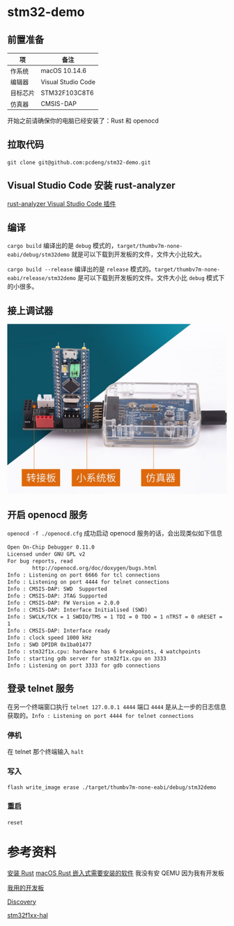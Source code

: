 # stm32-demo
## 前置准备
|  项   | 备注  |
|  ----  | ----  |
| 作系统  | macOS 10.14.6 | 
| 编辑器 | Visual Studio Code |
| 目标芯片  | STM32F103C8T6 |
| 仿真器 | CMSIS-DAP |

开始之前请确保你的电脑已经安装了：Rust 和 openocd

## 拉取代码
`git clone git@github.com:pcdeng/stm32-demo.git`

## Visual Studio Code 安装 rust-analyzer
[rust-analyzer Visual Studio Code 插件](https://marketplace.visualstudio.com/items?itemName=rust-lang.rust-analyzer)

## 编译
`cargo build` 
编译出的是 `debug` 模式的，`target/thumbv7m-none-eabi/debug/stm32demo` 就是可以下载到开发板的文件，文件大小比较大。

`cargo build --release`
编译出的是 `release` 模式的。`target/thumbv7m-none-eabi/release/stm32demo` 是可以下载到开发板的文件。文件大小比 `debug` 模式下的小很多。

## 接上调试器
![](./link.jpeg)

## 开启 openocd 服务
`openocd -f ./openocd.cfg`
成功启动 openocd 服务的话，会出现类似如下信息
```
Open On-Chip Debugger 0.11.0
Licensed under GNU GPL v2
For bug reports, read
        http://openocd.org/doc/doxygen/bugs.html
Info : Listening on port 6666 for tcl connections
Info : Listening on port 4444 for telnet connections
Info : CMSIS-DAP: SWD  Supported
Info : CMSIS-DAP: JTAG Supported
Info : CMSIS-DAP: FW Version = 2.0.0
Info : CMSIS-DAP: Interface Initialised (SWD)
Info : SWCLK/TCK = 1 SWDIO/TMS = 1 TDI = 0 TDO = 1 nTRST = 0 nRESET = 1
Info : CMSIS-DAP: Interface ready
Info : clock speed 1000 kHz
Info : SWD DPIDR 0x1ba01477
Info : stm32f1x.cpu: hardware has 6 breakpoints, 4 watchpoints
Info : starting gdb server for stm32f1x.cpu on 3333
Info : Listening on port 3333 for gdb connections
```
## 登录 telnet 服务
在另一个终端窗口执行 `telnet 127.0.0.1 4444` 
端口 `4444` 是从上一步的日志信息获取的。`Info : Listening on port 4444 for telnet connections`

### 停机
在 telnet 那个终端输入 `halt`

### 写入
`flash write_image erase ./target/thumbv7m-none-eabi/debug/stm32demo`
### 重启
`reset`

# 参考资料
[安装 Rust](https://www.rust-lang.org/zh-CN/tools/install)
[macOS Rust 嵌入式需要安装的软件](https://doc.rust-lang.org/stable/embedded-book/intro/install/macos.html) 我没有安 QEMU 因为我有开发板

[我用的开发板](https://detail.tmall.com/item.htm?_u=3ko4pss5f42&id=631928588828&spm=a1z09.2.0.0.d5592e8dy0qIbk)

[Discovery](https://jzow.github.io/discovery/microbit/index.html)

[stm32f1xx-hal](https://github.com/stm32-rs/stm32f1xx-hal)